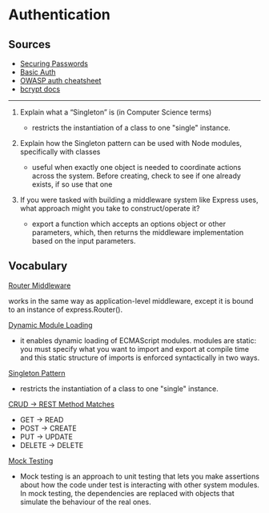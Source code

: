 # Authentication

## Sources

- [Securing Passwords](https://thehackernews.com/2014/04/securing-passwords-with-bcrypt-hashing.html)
- [Basic Auth](https://en.wikipedia.org/wiki/Basic_access_authentication)
- [OWASP auth cheatsheet](https://cheatsheetseries.owasp.org/cheatsheets/Authentication_Cheat_Sheet.html)
- [bcrypt docs](https://www.npmjs.com/package/bcrypt)

***

1. Explain what a “Singleton” is (in Computer Science terms)

    - restricts the instantiation of a class to one "single" instance.

2. Explain how the Singleton pattern can be used with Node modules, specifically with classes

    - useful when exactly one object is needed to coordinate actions across the system. Before creating, check to see if one already exists, if so use that one

3. If you were tasked with building a middleware system like Express uses, what approach might you take to construct/operate it?

    - export a function which accepts an options object or other parameters, which, then returns the middleware implementation based on the input parameters.


## Vocabulary

[Router Middleware](https://expressjs.com/en/guide/using-middleware.html#middleware.router)

works in the same way as application-level middleware, except it is bound to an instance of express.Router().

[Dynamic Module Loading](https://medium.com/@leonardobrunolima/javascript-tips-dynamically-importing-es-modules-with-import-f0093dbba8e1) 
-  it enables dynamic loading of ECMAScript modules. modules are static: you must specify what you want to import and export at compile time and this static structure of imports is enforced syntactically in two ways.

[Singleton Pattern](https://en.wikipedia.org/wiki/Singleton_pattern)
 - restricts the instantiation of a class to one "single" instance.

[CRUD -> REST Method Matches](https://medium.com/@ritika.atal.work/crud-mapping-to-http-verbs-354a3c0009f5)  

  - GET -> READ
  - POST -> CREATE
  - PUT -> UPDATE
  - DELETE -> DELETE

[Mock Testing](https://devopedia.org/mock-testing#:~:text=Mock%20testing%20is%20an%20approach,behaviour%20of%20the%20real%20ones.) 
- Mock testing is an approach to unit testing that lets you make assertions about how the code under test is interacting with other system modules. In mock testing, the dependencies are replaced with objects that simulate the behaviour of the real ones.